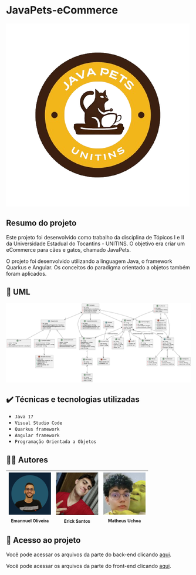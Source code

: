 # JavaPets-eCommerce

![Template JavaPets](https://github.com/emannuelop/JavaPets-eCommerce/blob/main/imagens/JavaPets.png)

## Resumo do projeto
Este projeto foi desenvolvido como trabalho da disciplina de Tópicos I e II da Universidade Estadual do Tocantins - UNITINS. O objetivo era criar um eCommerce para cães e gatos, chamado JavaPets.

O projeto foi desenvolvido utilizando a linguagem Java, o framework Quarkus e Angular. Os conceitos do paradigma orientado a objetos também foram aplicados.

## 📝 UML

![UML do JavaCoffee](https://github.com/emannuelop/JavaPets-eCommerce/blob/main/imagens/uml.png)

## ✔️ Técnicas e tecnologias utilizadas

- ``Java 17``
- ``Visual Studio Code``
- ``Quarkus framework``
- ``Angular framework``
- ``Programação Orientada a Objetos``

## 👨‍💻 Autores

|<img src="imagens/emannuel.png" width=115><br><sub>Emannuel Oliveira</sub> | <img src="imagens/erick.jpg" width=115><br><sub>Erick Santos</sub> | <img src="imagens/matheus.png" width=115><br><sub>Matheus Uchoa</sub>|
| :---: | :---: | :---: |

## 📁 Acesso ao projeto
Você pode acessar os arquivos da parte do back-end clicando [aqui](https://github.com/emannuelop/JavaPets-eCommerce/tree/main/back-end).

Você pode acessar os arquivos da parte do front-end clicando [aqui](https://github.com/emannuelop/JavaPets-eCommerce/tree/main/front-end).